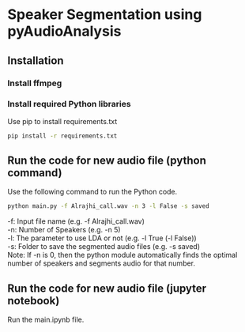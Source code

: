 # Speaker Segmentation using pyAudioAnalysis
## Installation
### Install ffmpeg
### Install required Python libraries
Use pip to install requirements.txt
```bash
pip install -r requirements.txt
```

## Run the code for new audio file (python command)
Use the following command to run the Python code.
```bash
python main.py -f Alrajhi_call.wav -n 3 -l False -s saved
```
-f: Input file name (e.g. -f Alrajhi_call.wav)<br>
-n: Number of Speakers (e.g. -n 5)<br>
-l: The parameter to use LDA or not (e.g. -l True (-l False))<br>
-s: Folder to save the segmented audio files (e.g. -s saved)<br>
Note: If -n is 0, then the python module automatically finds the optimal number of speakers and segments audio for that number.

## Run the code for new audio file (jupyter notebook)
Run the main.ipynb file.